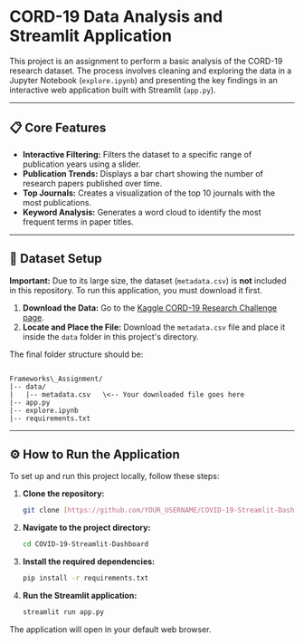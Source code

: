 # CORD-19 Data Analysis and Streamlit Application

This project is an assignment to perform a basic analysis of the CORD-19 research dataset. The process involves cleaning and exploring the data in a Jupyter Notebook (`explore.ipynb`) and presenting the key findings in an interactive web application built with Streamlit (`app.py`).

---

## 📋 Core Features

* **Interactive Filtering:** Filters the dataset to a specific range of publication years using a slider.
* **Publication Trends:** Displays a bar chart showing the number of research papers published over time.
* **Top Journals:** Creates a visualization of the top 10 journals with the most publications.
* **Keyword Analysis:** Generates a word cloud to identify the most frequent terms in paper titles.

---

## 💾 Dataset Setup

**Important:** Due to its large size, the dataset (`metadata.csv`) is **not** included in this repository. To run this application, you must download it first.

1.  **Download the Data:** Go to the [Kaggle CORD-19 Research Challenge page](https://www.kaggle.com/allen-institute-for-ai/CORD-19-research-challenge).
2.  **Locate and Place the File:** Download the `metadata.csv` file and place it inside the `data` folder in this project's directory.

The final folder structure should be:
```

Frameworks\_Assignment/
|-- data/
|   |-- metadata.csv   \<-- Your downloaded file goes here
|-- app.py
|-- explore.ipynb
|-- requirements.txt

````

---

## ⚙️ How to Run the Application

To set up and run this project locally, follow these steps:

1.  **Clone the repository:**
    ```bash
    git clone [https://github.com/YOUR_USERNAME/COVID-19-Streamlit-Dashboard.git](https://github.com/YOUR_USERNAME/COVID-19-Streamlit-Dashboard.git)
    ```

2.  **Navigate to the project directory:**
    ```bash
    cd COVID-19-Streamlit-Dashboard
    ```

3.  **Install the required dependencies:**
    ```bash
    pip install -r requirements.txt
    ```

4.  **Run the Streamlit application:**
    ```bash
    streamlit run app.py
    ```
The application will open in your default web browser.

````
